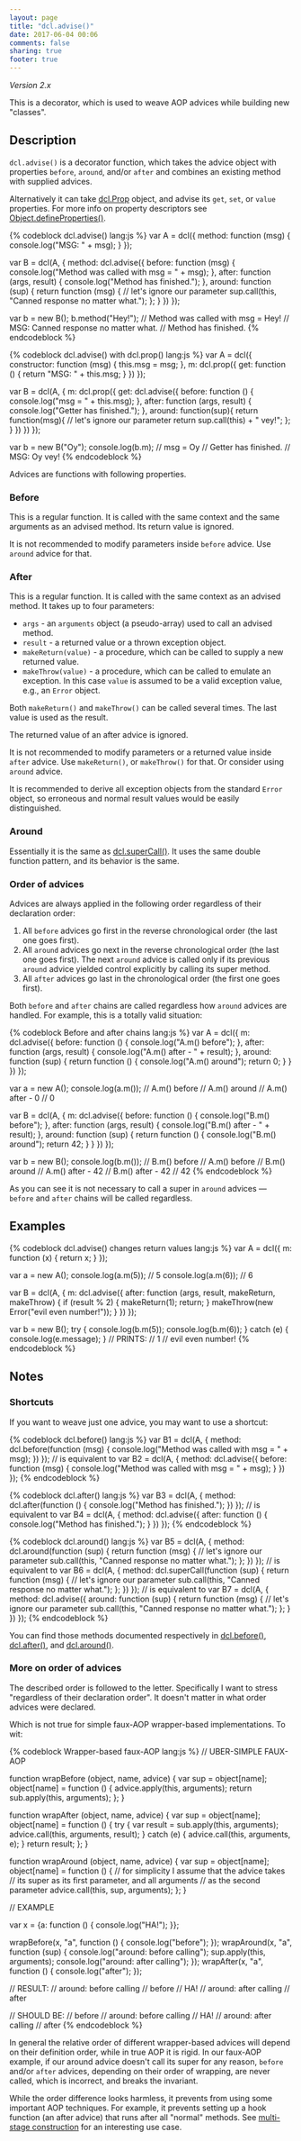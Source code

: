 ```yaml
---
layout: page
title: "dcl.advise()"
date: 2017-06-04 00:06
comments: false
sharing: true
footer: true
---
```


*Version 2.x*

This is a decorator, which is used to weave AOP advices while building new "classes".

## Description

`dcl.advise()` is a decorator function, which takes the advice object with properties `before`, `around`, and/or `after` and
combines an existing method with supplied advices.

Alternatively it can take [dcl.Prop](prop) object, and advise its `get`, `set`, or `value` properties. For more info on property descriptors see [Object.defineProperties()](https://developer.mozilla.org/en-US/docs/Web/JavaScript/Reference/Global_Objects/Object/defineProperties).

{% codeblock dcl.advise() lang:js %}
var A = dcl({
  method: function (msg) {
    console.log("MSG: " + msg);
  }
});

var B = dcl(A, {
  method: dcl.advise({
    before: function (msg) {
      console.log("Method was called with msg = " + msg);
    },
    after: function (args, result) {
      console.log("Method has finished.");
    },
    around: function (sup) {
      return function (msg) {
        // let's ignore our parameter
        sup.call(this, "Canned response no matter what.");
      };
    }
  })
});

var b = new B();
b.method("Hey!");
// Method was called with msg = Hey!
// MSG: Canned response no matter what.
// Method has finished.
{% endcodeblock %}

{% codeblock dcl.advise() with dcl.prop() lang:js %}
var A = dcl({
  constructor: function (msg) { this.msg = msg; },
  m: dcl.prop({
      get: function () {
        return "MSG: " + this.msg;
      }
    })
});

var B = dcl(A, {
  m: dcl.prop({
      get: dcl.advise({
        before: function () {
          console.log("msg = " + this.msg);
        },
        after: function (args, result) {
          console.log("Getter has finished.");
        },
        around: function(sup){
          return function(msg){
            // let's ignore our parameter
            return sup.call(this) + " vey!";
          };
        }
      })
    })
});

var b = new B("Oy");
console.log(b.m);
// msg = Oy
// Getter has finished.
// MSG: Oy vey!
{% endcodeblock %}

Advices are functions with following properties.

### Before

This is a regular function. It is called with the same context and the same arguments as an advised method.
Its return value is ignored.

It is not recommended to modify parameters inside `before` advice. Use `around` advice for that.

### After

This is a regular function. It is called with the same context as an advised method. It takes up to four parameters:

* `args` - an `arguments` object (a pseudo-array) used to call an advised method.
* `result` - a returned value or a thrown exception object.
* `makeReturn(value)` - a procedure, which can be called to supply a new returned value.
* `makeThrow(value)` - a procedure, which can be called to emulate an exception. In this case `value` is assumed to be a valid exception value, e.g., an `Error` object.

Both `makeReturn()` and `makeThrow()` can be called several times. The last value is used as the result.

The returned value of an after advice is ignored.

It is not recommended to modify parameters or a returned value inside `after` advice. Use `makeReturn()`, or `makeThrow()` for that. Or consider using `around` advice.

It is recommended to derive all exception objects from the standard `Error` object, so erroneous and normal
result values would be easily distinguished.

### Around

Essentially it is the same as [dcl.superCall()](supercall). It uses the same double function pattern,
and its behavior is the same.

### Order of advices

Advices are always applied in the following order regardless of their declaration order:

1. All `before` advices go first in the reverse chronological order (the last one goes first).
2. All `around` advices go next in the reverse chronological order (the last one goes first). The next `around` advice
is called only if its previous `around` advice yielded control explicitly by calling its super method.
3. All `after` advices go last in the chronological order (the first one goes first).

Both `before` and `after` chains are called regardless how `around` advices are handled. For example, this is a totally valid situation:

{% codeblock Before and after chains lang:js %}
var A = dcl({
  m: dcl.advise({
      before: function () {
        console.log("A.m() before");
      },
      after: function (args, result) {
        console.log("A.m() after - " + result);
      },
      around: function (sup) {
        return function () {
          console.log("A.m() around");
          return 0;
        }
      }
    })
});

var a = new A();
console.log(a.m());
// A.m() before
// A.m() around
// A.m() after - 0
// 0

var B = dcl(A, {
  m: dcl.advise({
      before: function () {
        console.log("B.m() before");
      },
      after: function (args, result) {
        console.log("B.m() after - " + result);
      },
      around: function (sup) {
        return function () {
          console.log("B.m() around");
          return 42;
        }
      }
    })
});

var b = new B();
console.log(b.m());
// B.m() before
// A.m() before
// B.m() around
// A.m() after - 42
// B.m() after - 42
// 42
{% endcodeblock %}

As you can see it is not necessary to call a super in `around` advices &mdash; `before` and `after` chains will be called regardless.

## Examples

{% codeblock dcl.advise() changes return values lang:js %}
var A = dcl({
    m: function (x) { return x; }
  });
  
var a = new A();
console.log(a.m(5)); // 5
console.log(a.m(6)); // 6

var B = dcl(A, {
    m: dcl.advise({
        after: function (args, result, makeReturn, makeThrow) {
          if (result % 2) {
            makeReturn(1);
            return;
          }
          makeThrow(new Error("evil even number!"));
        }
      })
  });
  
var b = new B();
try {
  console.log(b.m(5));
  console.log(b.m(6));
} catch (e) {
  console.log(e.message);
}
// PRINTS:
// 1
// evil even number!
{% endcodeblock %}

## Notes

### Shortcuts

If you want to weave just one advice, you may want to use a shortcut:

{% codeblock dcl.before() lang:js %}
var B1 = dcl(A, {
  method: dcl.before(function (msg) {
    console.log("Method was called with msg = " + msg);
  })
});
// is equivalent to
var B2 = dcl(A, {
  method: dcl.advise({
    before: function (msg) {
      console.log("Method was called with msg = " + msg);
    }
  })
});
{% endcodeblock %}

{% codeblock dcl.after() lang:js %}
var B3 = dcl(A, {
  method: dcl.after(function () {
    console.log("Method has finished.");
  })
});
// is equivalent to
var B4 = dcl(A, {
  method: dcl.advise({
    after: function () {
      console.log("Method has finished.");
    }
  })
});
{% endcodeblock %}

{% codeblock dcl.around() lang:js %}
var B5 = dcl(A, {
  method: dcl.around(function (sup) {
    return function (msg) {
      // let's ignore our parameter
      sub.call(this, "Canned response no matter what.");
    };
  })
});
// is equivalent to
var B6 = dcl(A, {
  method: dcl.superCall(function (sup) {
    return function (msg) {
      // let's ignore our parameter
      sub.call(this, "Canned response no matter what.");
    };
  })
});
// is equivalent to
var B7 = dcl(A, {
  method: dcl.advise({
    around: function (sup) {
      return function (msg) {
        // let's ignore our parameter
        sub.call(this, "Canned response no matter what.");
      };
    }
  })
});
{% endcodeblock %}

You can find those methods documented respectively in [dcl.before()](before),
[dcl.after()](after), and [dcl.around()](around).

### More on order of advices

The described order is followed to the letter. Specifically I want to stress "regardless of their declaration order".
It doesn't matter in what order advices were declared.

Which is not true for simple faux-AOP wrapper-based implementations. To wit:

{% codeblock Wrapper-based faux-AOP lang:js %}
// UBER-SIMPLE FAUX-AOP

function wrapBefore (object, name, advice) {
  var sup = object[name];
  object[name] = function () {
    advice.apply(this, arguments);
    return sub.apply(this, arguments);
  };
}

function wrapAfter (object, name, advice) {
  var sup = object[name];
  object[name] = function () {
    try {
      var result = sub.apply(this, arguments);
      advice.call(this, arguments, result);
    } catch (e) {
      advice.call(this, arguments, e);
    }
    return result;
  };
}

function wrapAround (object, name, advice) {
  var sup = object[name];
  object[name] = function () {
    // for simplicity I assume that the advice takes
    // its super as its first parameter, and all arguments
    // as the second parameter
    advice.call(this, sup, arguments);
  };
}

// EXAMPLE

var x = {a: function () { console.log("HA!"); }};

wrapBefore(x, "a", function () { console.log("before"); });
wrapAround(x, "a", function (sup) {
  console.log("around: before calling");
  sup.apply(this, arguments);
  console.log("around: after calling");
});
wrapAfter(x, "a", function () { console.log("after"); });

// RESULT:
// around: before calling
// before
// HA!
// around: after calling
// after

// SHOULD BE:
// before
// around: before calling
// HA!
// around: after calling
// after
{% endcodeblock %}

In general the relative order of different wrapper-based advices will depend on their definition order, while in true AOP it is rigid. In our faux-AOP example, if our around advice doesn't call its super for any reason, `before` and/or `after` advices, depending on their order of wrapping, are never called, which is incorrect, and breaks the invariant.

While the order difference looks harmless, it prevents from using some important AOP techniques. For example, it prevents setting up a hook function (an after advice) that runs after all "normal" methods. See [multi-stage construction](../general/multi-stage-construction) for an interesting use case.
